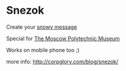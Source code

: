 # Snezok

Create your [snowy message](//jonyrock.github.io/snezok/)

Special for [The Moscow Polytechnic Museum](https://polymus.ru/eng/)

Works on mobile phone too ;)

more info: http://corpglory.com/blog/snezok/
